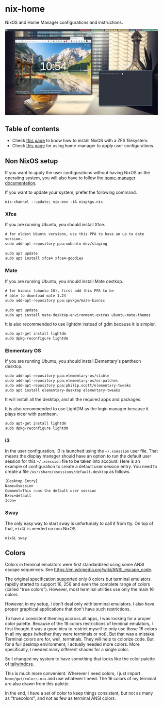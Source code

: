 # nix-home

NixOS and Home Manager configurations and instructions.

![Screenshot](screenshot.png)

## Table of contents

- Check [this page](docs/nixos-install.md) to know how to install NixOS with a ZFS filesystem.
- Check [this page](docs/home-manager.md) for using home-manager to apply user configurations.

## Non NixOS setup

If you want to apply the user configurations without having NixOS as the operating system, you will also have to follow the [home-manager documentation](docs/home-manager.md).

If you want to update your system, prefer the following command.

```
nix-channel --update; nix-env -iA nixpkgs.nix
```

### Xfce

If you are running Ubuntu, you should install Xfce.

```
# for oldest Ubuntu versions, use this PPA to have an up to date version.
sudo add-apt-repository ppa:xubuntu-dev/staging

sudo apt update
sudo apt install xfce4 xfce4-goodies
```

### Mate

If you are running Ubuntu, you should install Mate destkop.

```
# for bionic (ubuntu 18), first add this PPA to be
# able to download mate 1.24
sudo add-apt-repository ppa:spvkgn/mate-bionic

sudo apt update
sudo apt install mate-desktop-environment-extras ubuntu-mate-themes

```

It is also recommended to use lightdm instead of gdm because it is simpler.

```
sudo apt-get install lightdm
sudo dpkg-reconfigure lightdm
```

### Elementary OS

If you are running Ubuntu, you should install Elementary's pantheon desktop.

```
sudo add-apt-repository ppa:elementary-os/stable
sudo add-apt-repository ppa:elementary-os/os-patches
sudo add-apt-repository ppa:philip.scott/elementary-tweaks
sudo apt install elementary-desktop elementary-tweaks
```

It will install all the desktop, and all the required apps and packages.

It is also recommended to use LightDM as the login manager because it plays nicer with pantheon.

```
sudo apt-get install lightdm
sudo dpkg-reconfigure lightdm
```

### i3

In the user configuration, i3 is launched using the `~/.xsession` user file. That means the display manager should have an option to run the default user session for this `~/.xsession` file to be taken into account. Here is an example of configuration to create a default user session entry. You need to create a file `/usr/share/xsessions/default.desktop` as follows.

```
[Desktop Entry]
Name=Xsession
Comment=This runs the default user session
Exec=default
Icon=
```

### Sway

The only easy way to start sway is unfortunaty to call it from tty. On top of that, `nixGL` is needed on non NixOS.

```
nixGL sway
```

## Colors

Colors in terminal emulators were first standardized using some ANSI escape sequences. See https://en.wikipedia.org/wiki/ANSI_escape_code.

The original specification supported only 8 colors but terminal emulators rapidly started to support 16, 256 and even the complete range of colors (called "true colors"). However, most terminal utilities use only the main 16 colors.

However, in my setup, I don't deal only with terminal emulators. I also have proper graphical applications that don't have such restrictions.

To have a consistent theming accross all apps, I was looking for a proper color palette. Because of the 16 colors restrictions of terminal emulators, I first thought it was a good idea to restrict myself to only use those 16 colors in all my apps (whether they were terminals or not). But that was a mistake. Terminal colors are for, well, terminals. They will help to colorize code. But for a full desktop environment, I actually needed more colors. More specifically, I needed many different shades for a single color.

So I changed my system to have something that looks like the color palette of [tailwindcss](https://tailwindcss.com/docs/customizing-colors#default-color-palette).

This is much more convenient. Wherever I need colors, I just import `home/gui/colors.nix` and use whatever I need. The 16 colors of my terminal are also drawn from this palette.

In the end, I have a set of color to keep things consistent, but not as many as "truecolors", and not as few as terminal ANSI colors.
